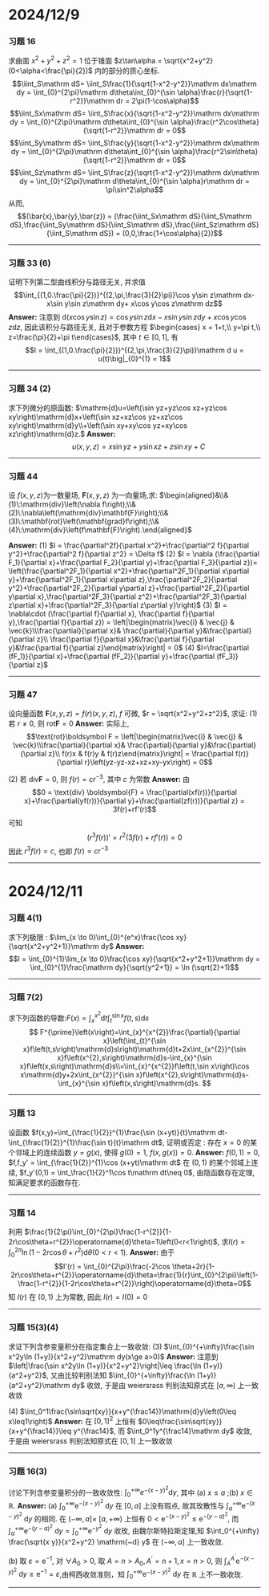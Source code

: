 # 2024/12/9

### 习题 16
求曲面 $x^2+y^2+z^2 = 1$ 位于锥面 $z\tan\alpha = \sqrt{x^2+y^2} (0<\alpha<\frac{\pi}{2})$ 内的部分的质心坐标. 
$$\iint_S\mathrm dS= \iint_S\frac{1}{\sqrt{1-x^2-y^2}}\mathrm dx\mathrm dy = \int_{0}^{2\pi}\mathrm d\theta\int_{0}^{\sin \alpha}\frac{r}{\sqrt{1-r^2}}\mathrm dr = 2\pi(1-\cos\alpha)$$
$$\iint_Sx\mathrm dS= \iint_S\frac{x}{\sqrt{1-x^2-y^2}}\mathrm dx\mathrm dy = \int_{0}^{2\pi}\mathrm d\theta\int_{0}^{\sin \alpha}\frac{r^2\cos\theta}{\sqrt{1-r^2}}\mathrm dr = 0$$
$$\iint_Sy\mathrm dS= \iint_S\frac{y}{\sqrt{1-x^2-y^2}}\mathrm dx\mathrm dy = \int_{0}^{2\pi}\mathrm d\theta\int_{0}^{\sin \alpha}\frac{r^2\sin\theta}{\sqrt{1-r^2}}\mathrm dr = 0$$
$$\iint_Sz\mathrm dS= \iint_S\frac{z}{\sqrt{1-x^2-y^2}}\mathrm dx\mathrm dy = \int_{0}^{2\pi}\mathrm d\theta\int_{0}^{\sin \alpha}r\mathrm dr = \pi\sin^2\alpha$$
从而,
$$(\bar{x},\bar{y},\bar{z}) = (\frac{\iint_Sx\mathrm dS}{\iint_S\mathrm dS},\frac{\iint_Sy\mathrm dS}{\iint_S\mathrm dS},\frac{\iint_Sz\mathrm dS}{\iint_S\mathrm dS}) = (0,0,\frac{1+\cos\alpha}{2})$$
___

### 习题 33 (6)
证明下列第二型曲线积分与路径无关, 并求值
$$\int_{(1,0.\frac{\pi}{2})}^{(2,\pi,\frac{3}{2}\pi)}\cos y\sin z\mathrm dx-x\sin y\sin z\mathrm dy+ x\cos y\cos z\mathrm dz$$
**Answer:**
注意到 $\mathrm d(x\cos y\sin z) = \cos y\sin z\mathrm dx-x\sin y\sin z\mathrm dy+ x\cos y\cos z\mathrm dz$, 因此该积分与路径无关, 且对于参数方程 $\begin{cases} x = 1+t,\\ y=\pi t,\\ z=\frac{\pi}{2}+\pi t\end{cases}$, 其中 $t\in [0,1]$, 有
$$I = \int_{(1,0.\frac{\pi}{2})}^{(2,\pi,\frac{3}{2}\pi)}\mathrm d u  = u(t)\big|_{0}^{1} = 1$$
___
### 习题 34 (2) 
求下列微分的原函数:
$\mathrm{d}u=\left(\sin yz+yz\cos xz+yz\cos xy\right)\mathrm{d}x+\left(\sin xz+xz\cos yz+xz\cos xy\right)\mathrm{d}y\\+\left(\sin xy+xy\cos yz+xy\cos xz\right)\mathrm{d}z.$
**Answer:**
$$\quad u\left(x,y,z\right)=x\sin yz+y\sin xz+z\sin xy+C$$

___
### 习题 44
设 $f\left(x,y,z\right)$为一数量场, $\mathbf{F}\left(x,y,z\right)$ 为一向量场,求:
$\begin{aligned}&\\&(1)\:\mathrm{div}\left(\nabla f\right);\\&(2)\:\nabla\left(\mathrm{div}\mathbf{F}\right);\\&(3)\:\mathbf{rot}\left(\mathbf{grad}f\right);\\&(4)\:\mathrm{div}\left(f\mathbf{F}\right).\end{aligned}$

**Answer:**
(1) $I = \frac{\partial^2f}{\partial x^2}+\frac{\partial^2 f}{\partial y^2}+\frac{\partial^2 f}{\partial z^2} = \Delta f$
(2) $I = \nabla (\frac{\partial F_1}{\partial x}+\frac{\partial F_2}{\partial y}+\frac{\partial F_3}{\partial z})= \left(\frac{\partial^2F_1}{\partial x^2}+\frac{\partial^2F_1}{\partial x\partial y}+\frac{\partial^2F_1}{\partial x\partial z},\frac{\partial^2F_2}{\partial y^2}+\frac{\partial^2F_2}{\partial y\partial z}+\frac{\partial^2F_2}{\partial y\partial x},\frac{\partial^2F_3}{\partial z^2}+\frac{\partial^2F_3}{\partial z\partial x}+\frac{\partial^2F_3}{\partial z\partial y}\right)$
(3) $I = \nabla\cdot (\frac{\partial f}{\partial x}, \frac{\partial f}{\partial y},\frac{\partial f}{\partial z}) = \left|\begin{matrix}\vec{i} & \vec{j} & \vec{k}\\\frac{\partial}{\partial x}& \frac{\partial}{\partial y}&\frac{\partial}{\partial z}\\ \frac{\partial f}{\partial x}&\frac{\partial f}{\partial y}&\frac{\partial f}{\partial z}\end{matrix}\right| = 0$
(4) $I=\frac{\partial (fF_1)}{\partial x}+\frac{\partial (fF_2)}{\partial y}+\frac{\partial (fF_3)}{\partial z}$
___
### 习题 47
设向量函数 $\boldsymbol F(x,y,z) = f(r)(x,y,z)$, $f$ 可微, $r = \sqrt{x^2+y^2+z^2}$, 求证:
(1) 若 $r\neq 0$, 则 $\text{rot}\boldsymbol F = 0$
**Answer:**
实际上, 
$$\text{rot}\boldsymbol F = \left|\begin{matrix}\vec{i} & \vec{j} & \vec{k}\\\frac{\partial}{\partial x}& \frac{\partial}{\partial y}&\frac{\partial}{\partial z}\\ f(r)x & f(r)y & f(r)z\end{matrix}\right| = \frac{\partial f(r)}{\partial r}\left(yz-yz-xz+xz+xy-yx\right) = 0$$

(2) 若 $\text{div} \boldsymbol{F} = 0$, 则 $f(r) = cr^{-3}$, 其中 $c$ 为常数
**Answer:**
由 
$$0 = \text{div} \boldsymbol{F} = \frac{\partial(xf(r))}{\partial x}+\frac{\partial(yf(r))}{\partial y}+\frac{\partial(zf(r))}{\partial z} = 3f(r)+rf'(r)$$ 
可知
$$(r^3f(r))' = r^2(3f(r)+rf'(r)) = 0$$
因此 $r^3f(r)  = c$, 也即 $f(r) = cr^{-3}$
___
# 2024/12/11
### 习题 4(1) 
求下列极限 : $\lim_{x \to 0}\int_{0}^{e^x}\frac{\cos xy}{\sqrt{x^2+y^2+1}}\mathrm dy$
**Answer:**
$$I = \int_{0}^{1}\lim_{x \to 0}\frac{\cos xy}{\sqrt{x^2+y^2+1}}\mathrm dy = \int_{0}^{1}\frac{\mathrm dy}{\sqrt{y^2+1}} = \ln (\sqrt{2}+1)$$
___
### 习题 7(2)
求下列函数的导数:$F(x) = \int_{x}^{x^2}\mathrm dt\int_{t}^{\sin x}f(t,s)\mathrm ds$
$$
F^{\prime}\left(x\right)=\int_{x}^{x^{2}}\frac{\partial}{\partial x}\left(\int_{t}^{\sin x}f\left(t,s\right)\mathrm{d}s\right)\mathrm{d}t+2x\int_{x^{2}}^{\sin x}f\left(x^{2},s\right)\mathrm{d}s-\int_{x}^{\sin x}f\left(x,s\right)\mathrm{d}s\\=\int_{x}^{x^{2}}f\left(t,\sin x\right)\cos x\mathrm{d}y+2x\int_{x^{2}}^{\sin x}f\left(x^{2},s\right)\mathrm{d}s-\int_{x}^{\sin x}f\left(x,s\right)\mathrm{d}s.
$$
___
### 习题 13
设函数 $f(x,y)=\int_{\frac{1}{2}}^{1}\frac{\sin (x+yt)}{t}\mathrm dt-\int_{\frac{1}{2}}^{1}\frac{\sin t}{t}\mathrm dt$, 证明或否定 : 存在 $x=0$ 的某个邻域上的连续函数 $y=g(x)$, 使得 $g(0)=1$, $f(x,g(x))=0$.
**Answer:**
$f(0,1)=0$, $f,f_y' = \int_{\frac{1}{2}}^{1}\cos (x+yt)\mathrm dt$ 在 $(0,1)$ 的某个邻域上连续, $f_y'(0,1) = \int_\frac{1}{2}^1\cos t\mathrm dt\neq 0$, 由隐函数存在定理, 知满足要求的函数存在.
___
### 习题 14
利用 $\frac{1}{2\pi}\int_{0}^{2\pi}\frac{1-r^{2}}{1-2r\cos\theta+r^{2}}\operatorname{d}\theta=1\left(0<r<1\right)$, 
求$I\left(r\right)=\int_{0}^{2\pi}\ln\left(1-2r\cos\theta+r^{2}\right)\mathrm{d}\theta\left(0<r<1\right).$
**Answer:**
由于 $$I'(r) = \int_{0}^{2\pi}\frac{-2\cos \theta+2r}{1-2r\cos\theta+r^{2}}\operatorname{d}\theta=\frac{1}{r}\int_{0}^{2\pi}\left(1-\frac{1-r^{2}}{1-2r\cos\theta+r^{2}}\right)\operatorname{d}\theta=0$$
知 $I(r)$ 在 $(0,1)$ 上为常数, 因此 $I(r) = I(0) = 0$
___
### 习题 15(3)(4)
求证下列含参变量积分在指定集合上一致收敛:
(3) $\int_{0}^{+\infty}\frac{\sin x^2y\ln (1+y)}{x^2+y^2}\mathrm dy(x\ge a>0)$
**Answer:**
注意到 $\left|\frac{\sin x^2y\ln (1+y)}{x^2+y^2}\right|\leq \frac{\ln (1+y)}{a^2+y^2}$, 又由比较判别法知 $\int_{0}^{+\infty}\frac{\ln (1+y)}{a^2+y^2}\mathrm dy$ 收敛, 于是由 weiersrass 判别法知原式在 $[a,\infty)$ 上一致收敛

(4) $\int_0^1\frac{\sin\sqrt{xy}}{x+y^{\frac14}}\mathrm{d}y\left(0\leq x\leq1\right)$
**Answer:**
在 $[0,1]^2$ 上恒有 $0\leq\frac{\sin\sqrt{xy}}{x+y^{\frac14}}\leq y^{\frac14}$, 而 $\int_0^1y^{\frac14}\mathrm dy$ 收敛, 于是由 weiersrass 判别法知原式在 $[0,1]$ 上一致收敛
___
### 习题 16(3) 
讨论下列含参变量积分的一致收敛性:
$\int_{0}^{+\infty}e^{-(x-y)^2}\mathrm dy$, 其中 (a) $x\leq a$ ;(b) $x\in \mathbb R$.
**Answer:**
(a) $\int_0^{+\infty} \mathrm{e}^{-(x-y)^2} \mathrm{~d} y$ 在 $[0, a]$ 上没有瑕点, 故其玫散性与 $\int_a^{+\infty} \mathrm{e}^{-(x-y)^2} \mathrm{~d} y$ 的相同. 在 $(-\infty, a] \times$ $[a,+\infty)$ 上恒有 $0<\mathrm{e}^{-(x-y)^2} \leq \mathrm{e}^{-(y-a)^2}$, 而 $\int_a^{+\infty} \mathrm{e}^{-(y-a)^2} \mathrm{~d} y=\int_0^{+\infty} \mathrm{e}^{-y^2} \mathrm{~d} y$ 收玫, 由魏尔斯特拉斯定理,知 $\int_0^{+\infty} \frac{\sqrt{x y}}{x^2+y^2} \mathrm{~d} y$ 在 $(-\infty, a]$ 上一致收敛. 

(b) 取 $\varepsilon=\mathrm{e}^{-1}$, 对 $\forall A_0>0$, 取 $A=n>A_0, A^{\prime}=n+1, x=n>0$, 则 $\int_A^{A^{\prime}} \mathrm{e}^{-(x-y)^2} \mathrm{~d} y \geq \mathrm{e}^{-1}=\varepsilon$,由柯西收敛准则，知 $\int_0^{+\infty} \mathrm{e}^{-(x-y)^2} \mathrm{~d} y$ 在 $\mathbb{R}$ 上不一致收玫. 
___